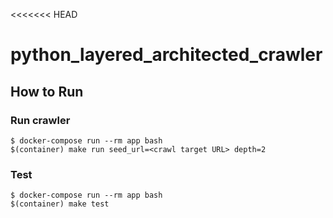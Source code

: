 <<<<<<< HEAD
# python_layered_architected_crawler

## How to Run

### Run crawler
```console
$ docker-compose run --rm app bash
$(container) make run seed_url=<crawl target URL> depth=2
```

### Test
```console
$ docker-compose run --rm app bash
$(container) make test
```
